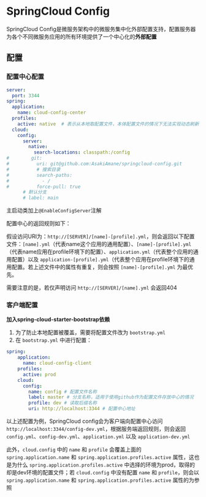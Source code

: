 # SpringCloud Config

SpringCloud Config是微服务架构中的微服务集中化外部配置支持，配置服务器为各个不同微服务应用的所有环境提供了一个中心化的**外部配置**

## 配置

### 配置中心配置

```yml
server:
  port: 3344
spring:
  application:
    name: cloud-config-center
  profiles:
    active: native  # 表示从本地取配置文件，本体配置文件的情况下无法实现动态刷新
  cloud:
    config:
      server:
        native:
          search-locations: classpath:/config
#        git:
#          uri: git@github.com:AsakiAmane/springcloud-config.git
#          # 搜索目录
#          search-paths:
#            - /
#          force-pull: true
      # 默认分支
      # label: main
```

主启动类加上`@EnableConfigServer`注解

配置中心的返回规则如下：

假设访问URI为：`http://[SERVER]/[name]-[profile].yml`，则会返回以下配置文件：`[name].yml`（代表name这个应用的通用配置）、`[name]-[profile].yml`（代表name应用在profile环境下的配置）、`application.yml`（代表整个应用的通用配置）以及 `application-[profile].yml`（代表整个应用在profile环境下的通用配置。若上述文件中的属性有重复，则会按照 `[name]-[profile].yml` 为最优先。

需要注意的是，若仅声明访问 `http://[SERVER]/[name].yml` 会返回404

### 客户端配置

**加入spring-cloud-starter-bootstrap依赖**

1. 为了防止本地配置被覆盖，需要将配置文件改为 `bootstrap.yml`
2. 在 `bootstrap.yml` 中进行配置：

```yml
spring:
    application:
      name: cloud-config-client
    profiles:
      active: prod
    cloud:
      config:
        name: config # 配置文件名称
        label: master # 分支名称，适用于使用github作为配置文件存放中心的情况
        profile: dev # 读取后缀名称
        uri: http://localhost:3344 # 配置中心地址
```

以上述配置为例，SpringCloud config会为客户端向配置中心访问 `http://localhost:3344/config-dev.yml`，根据服务端返回规则，则会返回 `config.yml`、`config-dev.yml`、`application.yml` 以及 `application-dev.yml`

此外，`cloud.config` 中的 `name` 和 `profile` 会覆盖上面的 `spring.application.name` 和 `spring.application.profiles.active` 属性，这也是为什么 `spring.application.profiles.active` 中选择的环境为prod，取得的却是dev环境的配置文件；若 `cloud.config` 中没有配置 `name` 和 `profile`，则会以 `spring.application.name` 和 `spring.application.profiles.active` 属性的为参照
